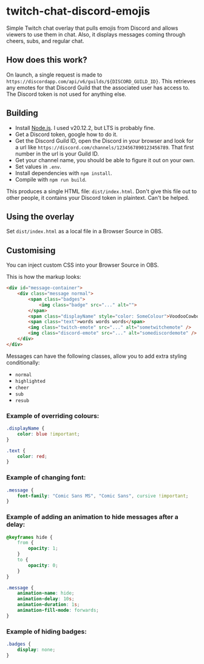 # twitch-chat-discord-emojis

Simple Twitch chat overlay that pulls emojis from Discord and allows viewers to use them in chat.
Also, it displays messages coming through cheers, subs, and regular chat.

## How does this work?

On launch, a single request is made to `https://discordapp.com/api/v6/guilds/${DISCORD_GUILD_ID}`.
This retrieves any emotes for that Discord Guild that the associated user has access to.
The Discord token is not used for anything else.

## Building

* Install [Node.js](https://nodejs.org/en). I used v20.12.2, but LTS is probably fine.
* Get a Discord token, google how to do it.
* Get the Discord Guild ID, open the Discord in your browser and look for a url like `https://discord.com/channels/1234567890123456789`. That first number in the url is your Guild ID.
* Get your channel name, you should be able to figure it out on your own.
* Set values in `.env`.
* Install dependencies with `npm install`.
* Compile with `npm run build`.

This produces a single HTML file: `dist/index.html`.
Don't give this file out to other people, it contains your Discord token in plaintext. Can't be helped.

## Using the overlay

Set `dist/index.html` as a local file in a Browser Source in OBS.

## Customising

You can inject custom CSS into your Browser Source in OBS.

This is how the markup looks:

```html
<div id="message-container">
    <div class="message normal">
        <span class="badges">
            <img class="badge" src="..." alt="">
        </span>
        <span class="displayName" style="color: SomeColour">VoodooCowboy</span>
        <span class="text">words words words</span>
        <img class="twitch-emote" src="..." alt="sometwitchemote" />
        <img class="discord-emote" src="..." alt="somediscordemote" />
    </div>
</div>
```

Messages can have the following classes, allow you to add extra styling conditionally:

* `normal`
* `highlighted`
* `cheer`
* `sub`
* `resub`

### Example of overriding colours:

```css
.displayName {
    color: blue !important;
}

.text {
    color: red;
}
```

### Example of changing font:

```css
.message {
    font-family: "Comic Sans MS", "Comic Sans", cursive !important;
}
```

### Example of adding an animation to hide messages after a delay:

```css
@keyframes hide {
    from {
        opacity: 1;
    }
    to {
        opacity: 0;
    }
}

.message {
    animation-name: hide;
    animation-delay: 10s;
    animation-duration: 1s;
    animation-fill-mode: forwards;
}
```

### Example of hiding badges:

```css
.badges {
    display: none;
}
```

